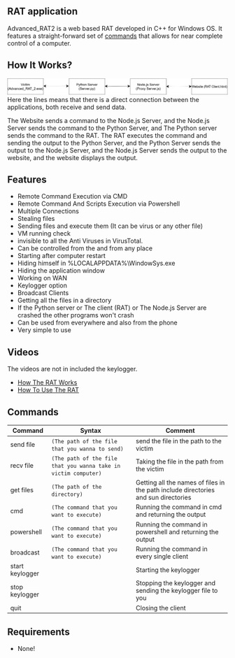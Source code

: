 ## RAT application

Advanced_RAT2 is a web based RAT developed in C++ for Windows OS.
It features a straight-forward set of [commands](#commands) that allows for near complete control of a computer.

How It Works?
---

![Advanced_RAT2](application.png)
Here the lines means that there is a direct connection between the applications, both receive and send data.

The Website sends a command to the Node.js Server, and the Node.js Server sends the command to the Python Server, and The Python server sends the command to the RAT.
The RAT executes the command and sending the output to the Python Server, and the Python Server sends the output to the Node.js Server, and the Node.js Server sends
the output to the website, and the website displays the output.

Features
---
* Remote Command Execution via CMD
* Remote Command And Scripts Execution via Powershell
* Multiple Connections
* Stealing files
* Sending files and execute them (It can be virus or any other file)
* VM running check
* invisible to all the Anti Viruses in VirusTotal.
* Can be controlled from the and from any place
* Starting after computer restart
* Hiding himself in %LOCALAPPDATA%\WindowSys.exe
* Hiding the application window
* Working on WAN
* Keylogger option
* Broadcast Clients
* Getting all the files in a directory
* If the Python server or The client (RAT) or The Node.js Server are crashed the other programs won't crash
* Can be used from everywhere and also from the phone
* Very simple to use


Videos
---
The videos are not in included the keylogger.
* [How The RAT Works](https://drive.google.com/file/d/1atuBa7pXZaMFUW8mPeOVh4UAPXo-VG2u/view)
* [How To Use The RAT](https://drive.google.com/file/d/1cnPOTTZ8qOMUUF_lvuJgyT-zr9FD_8p4/view)


Commands
---
|Command|Syntax|Comment|
|-------|------|---------|
|send file|`(The path of the file that you wanna to send)`|send the file in the path to the victim|
|recv file| `(The path of the file that you wanna take in victim computer)`|Taking the file in the path from the victim|
|get files| `(The path of the directory)`|Getting all the names of files in the path include directories and sun directories|
|cmd| `(The command that you want to execute)`|Running the command in cmd and returning the output|
|powershell| `(The command that you want to execute)`|Running the command in powershell and returning the output|'
|broadcast| `(The command that you want to execute)`|Running the command in every single client|
|start keylogger| |Starting the keylogger|
|stop keylogger| |Stopping the keylogger and sending the keylogger file to you|
|quit| |Closing the client|

Requirements
---
* None!


 

